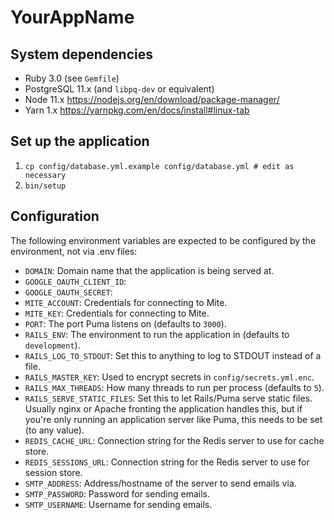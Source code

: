 # YourAppName

## System dependencies

* Ruby 3.0 (see `Gemfile`)
* PostgreSQL 11.x (and `libpq-dev` or equivalent)
* Node 11.x <https://nodejs.org/en/download/package-manager/>
* Yarn 1.x <https://yarnpkg.com/en/docs/install#linux-tab>

## Set up the application

1. `cp config/database.yml.example config/database.yml # edit as necessary`
2. `bin/setup`

## Configuration

The following environment variables are expected to be configured by the environment, not via .env files:

* `DOMAIN`: Domain name that the application is being served at.
* `GOOGLE_OAUTH_CLIENT_ID`:
* `GOOGLE_OAUTH_SECRET`:
* `MITE_ACCOUNT`: Credentials for connecting to Mite.
* `MITE_KEY`: Credentials for connecting to Mite.
* `PORT`: The port Puma listens on (defaults to `3000`).
* `RAILS_ENV`: The environment to run the application in (defaults to `development`).
* `RAILS_LOG_TO_STDOUT`: Set this to anything to log to STDOUT instead of a file.
* `RAILS_MASTER_KEY`: Used to encrypt secrets in `config/secrets.yml.enc`.
* `RAILS_MAX_THREADS`: How many threads to run per process (defaults to `5`).
* `RAILS_SERVE_STATIC_FILES`: Set this to let Rails/Puma serve static files. Usually nginx or Apache fronting the application handles this, but if you're only running an application server like Puma, this needs to be set (to any value).
* `REDIS_CACHE_URL`: Connection string for the Redis server to use for cache store.
* `REDIS_SESSIONS_URL`: Connection string for the Redis server to use for session store.
* `SMTP_ADDRESS`: Address/hostname of the server to send emails via.
* `SMTP_PASSWORD`: Password for sending emails.
* `SMTP_USERNAME`: Username for sending emails.
